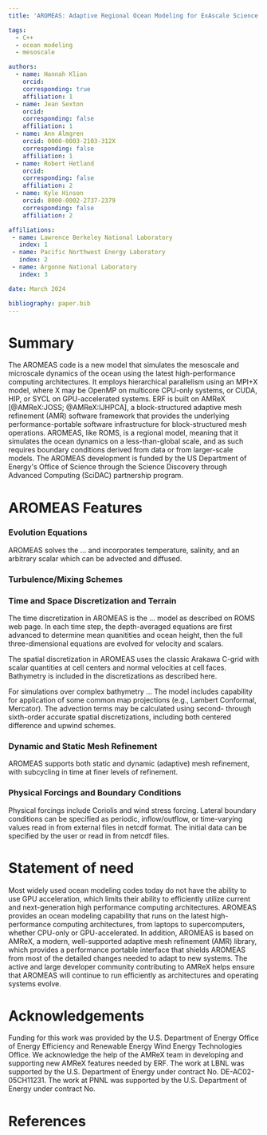 ```yaml
---
title: 'AROMEAS: Adaptive Regional Ocean Modeling for ExAscale Science'

tags:
  - C++
  - ocean modeling
  - mesoscale

authors:
  - name: Hannah Klion
    orcid: 
    corresponding: true
    affiliation: 1
  - name: Jean Sexton
    orcid: 
    corresponding: false
    affiliation: 1
  - name: Ann Almgren
    orcid: 0000-0003-2103-312X
    corresponding: false
    affiliation: 1
  - name: Robert Hetland
    orcid: 
    corresponding: false
    affiliation: 2
  - name: Kyle Hinson
    orcid: 0000-0002-2737-2379
    corresponding: false
    affiliation: 2

affiliations:
 - name: Lawrence Berkeley National Laboratory
   index: 1
 - name: Pacific Northwest Energy Laboratory
   index: 2
 - name: Argonne National Laboratory
   index: 3

date: March 2024

bibliography: paper.bib
---
```


# Summary

The AROMEAS code is a new model that simulates the mesoscale and microscale
dynamics of the ocean using the latest high-performance computing architectures.
It employs hierarchical parallelism using an MPI+X model, where X may be OpenMP on 
multicore CPU-only systems, or CUDA, HIP, or SYCL on GPU-accelerated systems.
ERF is built on AMReX [@AMReX:JOSS; @AMReX:IJHPCA],
a block-structured adaptive mesh refinement (AMR) software framework that
provides the underlying performance-portable software infrastructure for block-structured mesh operations. 
AROMEAS, like ROMS, is a regional model, meaning that it simulates the ocean dynamics on
a less-than-global scale, and as such requires boundary conditions derived from data
or from larger-scale models.
The AROMEAS development is funded by the US Department of Energy's Office of Science
through the Science Discovery through Advanced Computing (SciDAC) partnership program.

# AROMEAS Features

### Evolution Equations

AROMEAS solves the ...
and incorporates temperature, salinity, and an arbitrary scalar which can be advected and diffused.

### Turbulence/Mixing Schemes

### Time and Space Discretization and Terrain

The time discretization in AROMEAS is the ... model as described on ROMS web page.
In each time step, the depth-averaged equations are first advanced to determine mean quanitities
and ocean height, then the full three-dimensional equations are evolved for velocity and scalars.

The spatial discretization in AROMEAS uses the classic Arakawa C-grid with 
scalar quantities at cell centers and normal velocities at cell faces.
Bathymetry is included in the discretizations as described here.

For simulations over complex bathymetry ...
The model includes capability for application
of some common map projections (e.g., Lambert Conformal, Mercator).
The advection terms may be calculated using second- through sixth-order accurate
spatial discretizations, including both centered difference and upwind 
schemes.  

### Dynamic and Static Mesh Refinement

AROMEAS supports both static and dynamic (adaptive) mesh refinement,
with subcycling in time at finer levels of refinement.

### Physical Forcings and Boundary Conditions

Physical forcings include Coriolis and wind stress forcing.
Lateral boundary conditions can be specified as periodic, inflow/outflow,
or time-varying values read in from external files in netcdf format.
The initial data can be specified by the user or read in from netcdf files.

# Statement of need

Most widely used ocean modeling codes today do not have the 
ability to use GPU acceleration, which limits their ability to 
efficiently utilize current and next-generation high performance computing 
architectures.  AROMEAS provides an ocean modeling capability that runs on the latest high-performance
computing architectures, from laptops to supercomputers, 
whether CPU-only or GPU-accelerated.  In addition, AROMEAS is based on AMReX,
a modern, well-supported adaptive mesh refinement (AMR) library,
which provides a performance portable interface that shields AROMEAS
from most of the detailed changes needed to adapt to new systems.
The active and large developer community contributing to AMReX helps ensure
that AROMEAS will continue to run efficiently as architectures and operating systems
evolve.

# Acknowledgements

Funding for this work was provided by the U.S. Department of Energy
Office of Energy Efficiency and Renewable Energy Wind Energy Technologies Office.
We acknowledge the help of the AMReX team
in developing and supporting new AMReX features needed by ERF.
The work at LBNL was supported by the U.S. Department of Energy
under contract No. DE-AC02-05CH11231. 
The work at PNNL was supported by the U.S. Department of Energy
under contract No. 

# References

